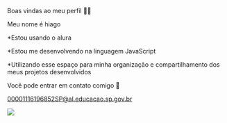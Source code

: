 Boas vindas ao meu perfil 💙💙

Meu nome é hiago

 *Estou usando o alura
 
 *Estou me desenvolvendo na linguagem JavaScript
 
 *Utilizando esse espaço para minha organização e compartilhamento dos meus projetos desenvolvidos

 Você pode entrar em contato comigo 💌

 00001116196852SP@al.educacao.sp.gov.br

 ![](https://media.tenor.com/StmGV2_YmjEAAAAi/winking-face-joypixels.gif)
